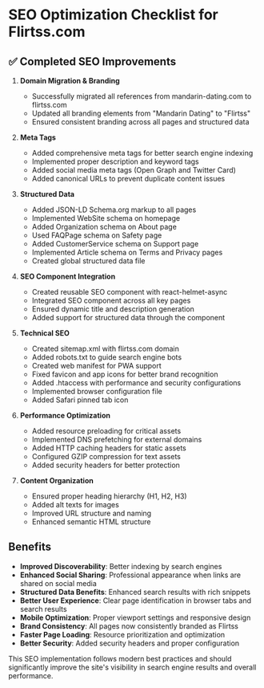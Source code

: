 # SEO Optimization Checklist for Flirtss.com

## ✅ Completed SEO Improvements

1. **Domain Migration & Branding**
   - Successfully migrated all references from mandarin-dating.com to flirtss.com
   - Updated all branding elements from "Mandarin Dating" to "Flirtss"
   - Ensured consistent branding across all pages and structured data

2. **Meta Tags**
   - Added comprehensive meta tags for better search engine indexing
   - Implemented proper description and keyword tags
   - Added social media meta tags (Open Graph and Twitter Card)
   - Added canonical URLs to prevent duplicate content issues

3. **Structured Data**
   - Added JSON-LD Schema.org markup to all pages
   - Implemented WebSite schema on homepage
   - Added Organization schema on About page
   - Used FAQPage schema on Safety page
   - Added CustomerService schema on Support page
   - Implemented Article schema on Terms and Privacy pages
   - Created global structured data file

4. **SEO Component Integration**
   - Created reusable SEO component with react-helmet-async
   - Integrated SEO component across all key pages
   - Ensured dynamic title and description generation
   - Added support for structured data through the component

5. **Technical SEO**
   - Created sitemap.xml with flirtss.com domain
   - Added robots.txt to guide search engine bots
   - Created web manifest for PWA support
   - Fixed favicon and app icons for better brand recognition
   - Added .htaccess with performance and security configurations
   - Implemented browser configuration file
   - Added Safari pinned tab icon

6. **Performance Optimization**
   - Added resource preloading for critical assets
   - Implemented DNS prefetching for external domains
   - Added HTTP caching headers for static assets
   - Configured GZIP compression for text assets
   - Added security headers for better protection

7. **Content Organization**
   - Ensured proper heading hierarchy (H1, H2, H3)
   - Added alt texts for images
   - Improved URL structure and naming
   - Enhanced semantic HTML structure

## Benefits

- **Improved Discoverability**: Better indexing by search engines
- **Enhanced Social Sharing**: Professional appearance when links are shared on social media
- **Structured Data Benefits**: Enhanced search results with rich snippets
- **Better User Experience**: Clear page identification in browser tabs and search results
- **Mobile Optimization**: Proper viewport settings and responsive design
- **Brand Consistency**: All pages now consistently branded as Flirtss
- **Faster Page Loading**: Resource prioritization and optimization
- **Better Security**: Added security headers and proper configuration

This SEO implementation follows modern best practices and should significantly improve the site's visibility in search engine results and overall performance.